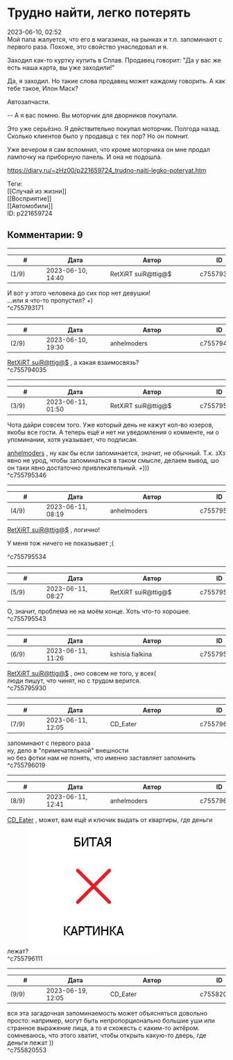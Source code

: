 Трудно найти, легко потерять
============================

  
2023-06-10, 02:52  
 Мой папа жалуется, что его в магазинах, на рынках и т.п. запоминают с первого раза. Похоже, это свойство унаследовал и я.   
   
 Заходил как-то куртку купить в Сплав. Продавец говорит: "Да у вас же есть наша карта, вы уже заходили!"   
   
 Да, я заходил. Но такие слова продавец может каждому говорить. А как тебе такое, Илон Маск?   
   
 Автозапчасти.   
   
 -- А я вас помню. Вы моторчик для дворников покупали.   
   
 Это уже серьёзно. Я действительно покупал моторчик. Полгода назад. Сколько клиентов было у продавца с тех пор? Но он помнит.   
   
 Уже вечером я сам вспомнил, что кроме моторчика он мне продал лампочку на приборную панель. И она не подошла.   
  
<https://diary.ru/~zHz00/p221659724_trudno-najti-legko-poteryat.htm>  
  
Теги:  
[[Случай из жизни]]  
[[Восприятие]]  
[[Автомобили]]  
ID: p221659724  


Комментарии: 9
--------------

  


---



|         #         |              Дата              |                     Автор                     |           ID           |
| --- | --- | --- | --- |
| (1/9) | 2023-06-10, 14:40 | RetXiRT suiR@ttig@$ | c755793171 |

  
 И вот у этого человека до сих пор нет девушки!   
 ...или я что-то пропустил? +)   
 ^c755793171

---



|         #         |              Дата              |                     Автор                     |           ID           |
| --- | --- | --- | --- |
| (2/9) | 2023-06-10, 19:30 | anhelmoders | c755794035 |

  
  [RetXiRT suiR@ttig@$](https://Hellspawn.diary.ru "Atomicautionuclear")  , а какая взаимосвязь?   
 ^c755794035

---



|         #         |              Дата              |                     Автор                     |           ID           |
| --- | --- | --- | --- |
| (3/9) | 2023-06-11, 01:50 | RetXiRT suiR@ttig@$ | c755795346 |

  
 Чота дайри совсем того. Уже который день не кажут кол-во юзеров, якобы все гости. А теперь ещё и нет ни уведомления о комменте, ни о упоминании, хотя указывает, что подписан.   
   
  [anhelmoders](https://anhelmoders.diary.ru "No plans. Only wonders.")  , ну как бы если запоминается, значит, не обычный. Т.к. зХз явно не урод, чтобы запоминаться в таком смысле, делаем вывод, шо он таки явно достаточно привлекательный. +)))   
 ^c755795346

---



|         #         |              Дата              |                     Автор                     |           ID           |
| --- | --- | --- | --- |
| (4/9) | 2023-06-11, 08:19 | anhelmoders | c755795534 |

  
   [RetXiRT suiR@ttig@$](https://Hellspawn.diary.ru "Atomicautionuclear")  , логично! 

   
  У меня тож ничего не показывает ;( 

   
 ^c755795534

---



|         #         |              Дата              |                     Автор                     |           ID           |
| --- | --- | --- | --- |
| (5/9) | 2023-06-11, 08:27 | RetXiRT suiR@ttig@$ | c755795543 |

  
 О, значит, проблема не на моём конце. Хоть что-то хорошее.   
 ^c755795543

---



|         #         |              Дата              |                     Автор                     |           ID           |
| --- | --- | --- | --- |
| (6/9) | 2023-06-11, 11:26 | kshisia fialkina | c755795930 |

  
  [RetXiRT suiR@ttig@$](https://Hellspawn.diary.ru "Atomicautionuclear")  ,  *оно*  совсем не того, у всех(   
 люди пишут, что чинят, но с трудом верится.   
 ^c755795930

---



|         #         |              Дата              |                     Автор                     |           ID           |
| --- | --- | --- | --- |
| (7/9) | 2023-06-11, 12:05 | CD\_Eater | c755796019 |

  
  запоминают с первого раза    
 ну, дело в "примечательной" внешности   
 но без фотки нам не понять, что именно заставляет запомнить   
 ^c755796019

---



|         #         |              Дата              |                     Автор                     |           ID           |
| --- | --- | --- | --- |
| (8/9) | 2023-06-11, 12:41 | anhelmoders | c755796111 |

  
  [CD\_Eater](https://cd-eater.diary.ru "Записки ДискоЕда")  , может, вам ещё и ключик выдать от квартиры, где деньги лежат? ![:sunny:](pics/2430135.gif)   
 ^c755796111

---



|         #         |              Дата              |                     Автор                     |           ID           |
| --- | --- | --- | --- |
| (9/9) | 2023-06-19, 12:05 | CD\_Eater | c755820553 |

  
 вся эта загадочная запоминаемость может объясняться довольно просто: например, могут быть непропорционально большие уши или странное выражение лица, а то и схожесть с каким-то актёром.   
 сомневаюсь, что этого хватит, чтобы открыть какую-то дверь, где деньги лежат ))   
 ^c755820553